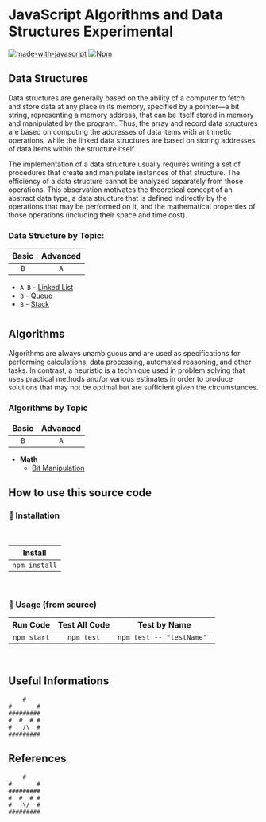 # JavaScript Algorithms and Data Structures Experimental
[![made-with-javascript](https://img.shields.io/badge/Made%20with-JavaScript-1f425f.svg)](https://www.javascript.com)   [![Npm](https://badgen.net/badge/icon/npm?icon=npm&label)](https://npmjs.com/)

## Data Structures

Data structures are generally based on the ability of a computer to fetch and store data at any place in its memory, specified by a pointer—a bit string, representing a memory address, that can be itself stored in memory and manipulated by the program. Thus, the array and record data structures are based on computing the addresses of data items with arithmetic operations, while the linked data structures are based on storing addresses of data items within the structure itself.

The implementation of a data structure usually requires writing a set of procedures that create and manipulate instances of that structure. The efficiency of a data structure cannot be analyzed separately from those operations. This observation motivates the theoretical concept of an abstract data type, a data structure that is defined indirectly by the operations that may be performed on it, and the mathematical properties of those operations (including their space and time cost).

### Data Structure by Topic:

| Basic | Advanced|
| :------: | :------: |
| `B` | `A` |

* `A B` - [Linked List](src/data-structure/linked-list/)
* `B` - [Queue](/src/data-structure/queue/)
* `B` - [Stack](/src/data-structure/stack/)
#

## Algorithms

Algorithms are always unambiguous and are used as specifications for performing calculations, data processing, automated reasoning, and other tasks. In contrast, a heuristic is a technique used in problem solving that uses practical methods and/or various estimates in order to produce solutions that may not be optimal but are sufficient given the circumstances.

### Algorithms by Topic

| Basic | Advanced|
| :------: | :------: |
| `B` | `A` |

* **Math**
  *  [Bit Manipulation](src/algorithms/math/bits)
  





## How to use this source code
### :wrench: Installation
<br/>

| Install | 
| :------: | 
| `npm install`|

<br/>

### :electric_plug: Usage (from source)
| Run Code | Test All Code | Test by Name|
| :------: | :------: | :------: |
| `npm start` | `npm test` | `npm test -- "testName" ` |
<br/>


## Useful Informations
```
    #
#       #
#########
#  #  # #
#   /\  #
#########
```

## References
```
    #
#       #
#########
#  #  # #
#   \/  #
#########
```